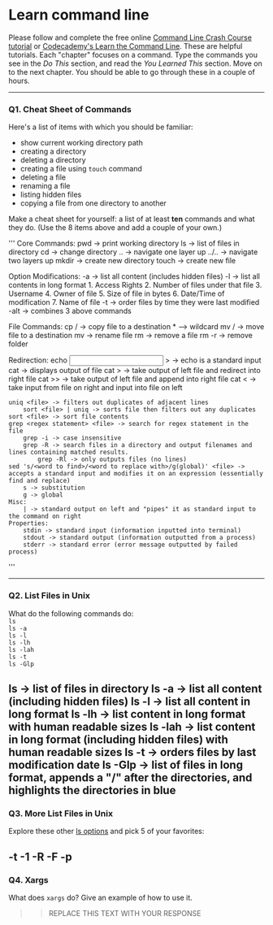 # Learn command line

Please follow and complete the free online [Command Line Crash Course
tutorial](https://web.archive.org/web/20160708171659/http://cli.learncodethehardway.org/book/) or [Codecademy's Learn the Command Line](https://www.codecademy.com/learn/learn-the-command-line). These are helpful tutorials. Each "chapter" focuses on a command. Type the commands you see in the _Do This_ section, and read the _You Learned This_ section. Move on to the next chapter. You should be able to go through these in a couple of hours.

---

### Q1.  Cheat Sheet of Commands  

Here's a list of items with which you should be familiar:  
* show current working directory path
* creating a directory
* deleting a directory
* creating a file using `touch` command
* deleting a file
* renaming a file
* listing hidden files
* copying a file from one directory to another

Make a cheat sheet for yourself: a list of at least **ten** commands and what they do.  (Use the 8 items above and add a couple of your own.)  

'''
Core Commands:
	pwd -> print working directory
	ls -> list of files in directory
	cd -> change directory
		.. -> navigate one layer up
		../.. -> navigate two layers up
	mkdir -> create new directory
	touch -> create new file


Option Modifications:
	-a -> list all content (includes hidden files)
	-l -> list all contents in long format
		1. Access Rights
		2. Number of files under that file
		3. Username
		4. Owner of file
		5. Size of file in bytes
		6. Date/Time of modification
		7. Name of file
	-t -> order files by time they were last modified
	-alt -> combines 3 above commands

File Commands:
	cp <file> <destination>/ -> copy file to a destination
		* --> wildcard
	mv <file> <destination>/ -> move file to a destination
	mv <file name> <new file name> -> rename file
	rm <file> -> remove a file
	rm -r <folder> -> remove folder

Redirection:
	echo <input> > <output file> -> echo is a standard input
	cat <file> -> displays output of file
		cat <file> > <file2> -> take output of left file and redirect into right file
		cat <file> >> <file2> -> take output of left file and append into right file
		cat < <file> -> take input from file on right and input into file on left
	
	uniq <file> -> filters out duplicates of adjacent lines
		sort <file> | uniq -> sorts file then filters out any duplicates
	sort <file> -> sort file contents
	grep <regex statement> <file> -> search for regex statement in the file
		grep -i -> case insensitive
		grep -R -> search files in a directory and output filenames and lines containing matched results.
			grep -Rl -> only outputs files (no lines)
	sed 's/<word to find>/<word to replace with>/g(global)' <file> -> accepts a standard input and modifies it on an expression (essentially find and replace)
		s -> substitution
		g -> global 
	Misc:
		| -> standard output on left and "pipes" it as standard input to the command on right
	Properties:
		stdin -> standard input (information inputted into terminal)
		stdout -> standard output (information outputted from a process)
		stderr -> standard error (error message outputted by failed process)
'''

---

### Q2.  List Files in Unix   

What do the following commands do:  
`ls`  
`ls -a`  
`ls -l`  
`ls -lh`  
`ls -lah`  
`ls -t`  
`ls -Glp`  

ls -> list of files in directory
ls -a -> list all content (including hidden files)
ls -l -> list all content in long format
ls -lh -> list content in long format with human readable sizes
ls -lah -> list content in long format (including hidden files) with human readable sizes
ls -t -> orders files by last modification date
ls -Glp -> list of files in long format, appends a "/" after the directories, and highlights the directories in blue
---

### Q3.  More List Files in Unix  

Explore these other [ls options](http://www.techonthenet.com/unix/basic/ls.php) and pick 5 of your favorites:

-t
-1
-R
-F
-p
---

### Q4.  Xargs   

What does `xargs` do? Give an example of how to use it.

> > REPLACE THIS TEXT WITH YOUR RESPONSE

 

